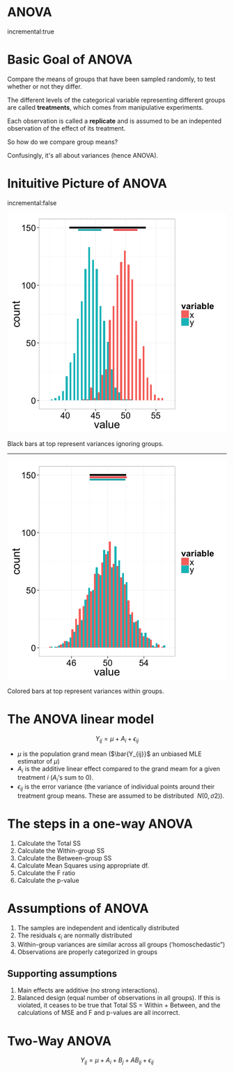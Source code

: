 ANOVA
========================================================
incremental:true


Basic Goal of ANOVA
==================

Compare the means of groups that have been sampled randomly, to test whether or not they differ.

The different levels of the categorical variable representing different groups are called **treatments**, which comes from manipulative experiments.

Each observation is called a **replicate** and is assumed to be an indepented observation of the effect of its treatment.

So how do we compare group means?  

Confusingly, it's all about variances (hence ANOVA).

Inituitive Picture of ANOVA
=====================
incremental:false

![plot of chunk unnamed-chunk-1](ANOVA-figure/unnamed-chunk-1-1.png) 

Black bars at top represent variances ignoring groups.

***
![plot of chunk unnamed-chunk-2](ANOVA-figure/unnamed-chunk-2-1.png) 

Colored bars at top represent variances within groups.

The ANOVA linear model
================
$$Y_{ij}=\mu + A_i + \epsilon_{ij}$$

* $\mu$ is the population grand mean ($\bar{Y_{ij}}$ an unbiased MLE estimator of $\mu$)
*  $A_i$ is the additive linear effect compared to the grand meam for a given treatment $i$ ($A_i$‘s sum to 0). 
*  $\epsilon_{ij}$ is the error variance (the variance of individual points around their treatment group means. These are assumed to be distributed $~ N(0,σ2)$).

The steps in a one-way ANOVA
==============
1.  Calculate the Total SS
2.  Calculate the Within-group SS
3.  Calculate the Between-group SS
4.  Calculate Mean Squares using appropriate df.
5.  Calculate the F ratio 
6.  Calculate the p-value

Assumptions of ANOVA
=================

1.  The samples are independent and identically distributed
2.  The residuals $\epsilon_i$ are normally distributed
3.  Within-group variances are similar across all groups (‘homoschedastic”)
4.  Observations are properly categorized in groups

## Supporting assumptions

1. Main effects are additive (no strong interactions). 
2. Balanced design (equal number of observations in all groups). If this is violated, it ceases to be true that Total SS = Within + Between, and the calculations of MSE and F and p-values are all incorrect.

Two-Way ANOVA
==========
$$Y_{ij}=\mu + A_i + B_j + AB_{ij} + \epsilon_{ij}$$
